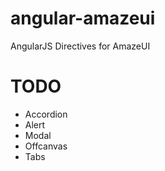 angular-amazeui
===============

AngularJS Directives for AmazeUI


TODO
====

* Accordion
* Alert
* Modal
* Offcanvas
* Tabs
